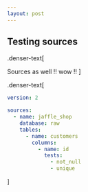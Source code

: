 ```yaml
---
layout: post
---
```


## Testing sources

.denser-text[

Sources as well !! wow !!
]

.denser-text[
```yml
version: 2

sources:
  - name: jaffle_shop
    database: raw
    tables:
      - name: customers
        columns:
          - name: id
            tests:
              - not_null
              - unique
```
]


